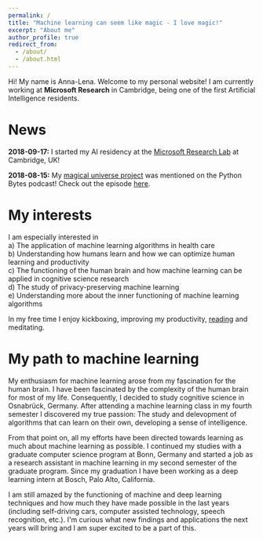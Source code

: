 ```yaml
---
permalink: /
title: "Machine learning can seem like magic - I love magic!"
excerpt: "About me"
author_profile: true
redirect_from: 
  - /about/
  - /about.html
---
```


Hi! My name is Anna-Lena. Welcome to my personal website! I am currently working at **Microsoft Research** in Cambridge, being one of the first Artificial Intelligence residents.

News
=====

**2018-09-17:** I started my AI residency at the [Microsoft Research Lab](https://www.microsoft.com/en-us/research/lab/microsoft-research-cambridge/) at Cambridge, UK!

**2018-08-15:** My [magical universe project](https://github.com/zotroneneis/magical_universe) was mentioned on the Python Bytes podcast! Check out the episode [here](https://pythonbytes.fm/episodes/show/91/will-there-be-a-pyblazor).    

My interests 
=====
I am especially interested in     
a) The application of machine learning algorithms in health care   
b) Understanding how humans learn and how we can optimize human learning and productivity    
c) The functioning of the human brain and how machine learning can be applied in cognitive science research       
d) The study of privacy-preserving machine learning      
e) Understanding more about the inner functioning of machine learning algorithms       
    
In my free time I enjoy kickboxing, improving my productivity, [reading](http://alpopkes.com/reading_list/) and meditating.

My path to machine learning
======

My enthusiasm for machine learning arose from my fascination for the human brain. I have been fascinated by the complexity of the human brain for most of my life. Consequently, I decided to study cognitive science in Osnabrück, Germany. After attending a machine learning class in my fourth semester I discovered my true passion: The study and delevopment of algorithms that can learn on their own, developing a sense of intelligence.

From that point on, all my efforts have been directed towards learning as much about machine learning as possible. I continued my studies with a graduate computer science program at Bonn, Germany and started a job as a research assistant in machine learning in my second semester of the graduate program. Since my graduation I have been working as a deep learning intern at Bosch, Palo Alto, California.
 
I am still amazed by the functioning of machine and deep learning techniques and how much they have made possible in the last years (including self-driving cars, computer assisted technology, speech recognition, etc.). I'm curious what new findings and applications the next years will bring and I am super excited to be a part of this.
<!-- First, I focused on the neuroscientific subjects of the program. However, after visiting a machine learning class in my fourth semester and spending a semester abroad at the Gaab Lab, a neuroscience laboratory at Harvard University, USA, I realized that neuroscience wasn’t the field of study I wanted to pursue. The machine learning class was eye-opening. Algorithms that can learn on their own, developing a sense of intelligence. How cool is that?! Especially neural networks attracted my attention as they are inspired by the functioning of the human brain. -->   
   
<!-- from that point on, all my efforts have been directed towards learning as much about machine learning as possible. Over the past two and a half years I have gained extensive experience studying machine learning and deep learning models, as well as applying them in a variety of contexts. I am fluent in Python, deep learning frameworks like TensorFlow and Keras and I have worked with various machine learning libraries. My excellent grades testify that I have a deep interest in the field and that I like to take on new challenges. Furthermore, my background in cognitive science gives me a unique view on research questions. Different to other STEM students I have attended courses on topics like philosophy of mind, cognitive neuropsychology or neurobiology. The acquired knowledge about the human brain and mind enables me to quickly identify parallels between concepts from AI (like reinforcement learning or neural networks), and their counterparts in cognitive science (psychology and neurobiology, respectively). Also, my efforts and deep interest have spread to my free time. For example, three months ago I have started working on courses at MIT OpenCourseWare to refresh and improve my mathematical skills. Since then, I have happily spent each Sunday working through lectures and recitations on calculus and linear algebra. -->



